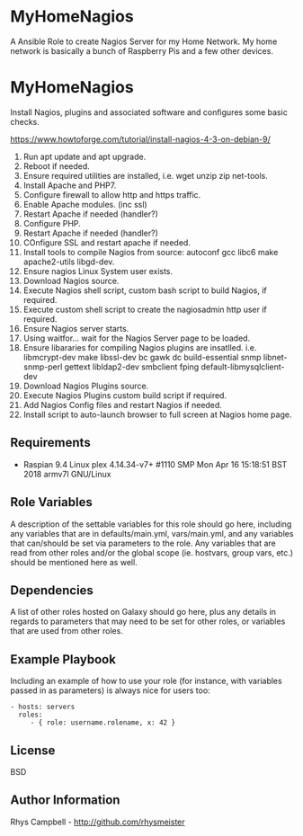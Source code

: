 # MyHomeNagios

A Ansible Role to create Nagios Server for my Home Network. My home network is basically a bunch of Raspberry Pis and a few other devices.

MyHomeNagios
=========

Install Nagios, plugins and associated software and configures some basic checks.

https://www.howtoforge.com/tutorial/install-nagios-4-3-on-debian-9/
 1. Run apt update and apt upgrade.
 2. Reboot if needed.
 3. Ensure required utilities are installed, i.e. wget unzip zip net-tools.
 4. Install Apache and PHP7.
 5. Configure firewall to allow http and https traffic.
 6. Enable Apache modules. (inc ssl)
 7. Restart Apache if needed (handler?)
 8. Configure PHP.
 9. Restart Apache if needed (handler?)
10. COnfigure SSL and restart apache if needed.
11. Install tools to compile Nagios from source: autoconf gcc libc6 make apache2-utils libgd-dev.
12. Ensure nagios Linux System user exists.
13. Download Nagios source.
14. Execute Nagios shell script, custom bash script to build Nagios, if required.
15. Execute custom shell script to create the nagiosadmin http user if required.
16. Ensure Nagios server starts.
17. Using waitfor... wait for the Nagios Server page to be loaded.
18. Ensure libararies for compiling Nagios plugins are insatlled. i.e. libmcrypt-dev make libssl-dev bc gawk dc build-essential snmp libnet-snmp-perl gettext libldap2-dev smbclient fping default-libmysqlclient-dev
19. Download Nagios Plugins source.
20. Execute Nagios Plugins custom build script if required.
21. Add Nagios Config files and restart Nagios if needed.
22. Install script to auto-launch browser to full screen at Nagios home page.

Requirements
------------

- Raspian 9.4 Linux plex 4.14.34-v7+ #1110 SMP Mon Apr 16 15:18:51 BST 2018 armv7l GNU/Linux


Role Variables
--------------

A description of the settable variables for this role should go here, including any variables that are in defaults/main.yml, vars/main.yml, and any variables that can/should be set via parameters to the role. Any variables that are read from other roles and/or the global scope (ie. hostvars, group vars, etc.) should be mentioned here as well.

Dependencies
------------

A list of other roles hosted on Galaxy should go here, plus any details in regards to parameters that may need to be set for other roles, or variables that are used from other roles.

Example Playbook
----------------

Including an example of how to use your role (for instance, with variables passed in as parameters) is always nice for users too:

    - hosts: servers
      roles:
         - { role: username.rolename, x: 42 }

License
-------

BSD

Author Information
------------------

Rhys Campbell - http://github.com/rhysmeister
